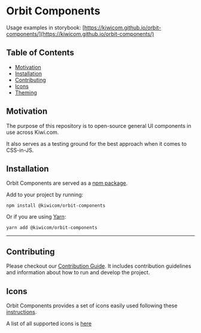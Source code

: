 # Orbit Components

Usage examples in storybook: [https://kiwicom.github.io/orbit-components/](https://kiwicom.github.io/orbit-components/)


## Table of Contents

* [Motivation](#motivation)
* [Installation](#installation)
* [Contributing](#contributing)
* [Icons](#icons)
* [Theming](./docs/theming.md)

## Motivation

The purpose of this repository is to open-source general UI components in use across Kiwi.com.

It also serves as a testing ground for the best approach when it comes to CSS-in-JS.

## Installation

Orbit Components are served as a [npm package](https://www.npmjs.com/package/@kiwicom/orbit-components).

Add to your project by running:

`npm install @kiwicom/orbit-components`

Or if you are using [Yarn](https://yarnpkg.com/):

`yarn add @kiwicom/orbit-components`

---

## Contributing

Please checkout our [Contribution Guide](./.github/contributing.md). It includes contribution guidelines and information about how to run and develop the project.

## Icons

Orbit Components provides a set of icons easily used following these [instructions](./src/icons/readme.md).

A list of all supported icons is [here](./src/icons/icons.md)
